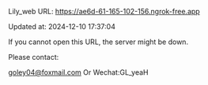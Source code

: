 Lily_web URL: https://ae6d-61-165-102-156.ngrok-free.app

Updated at: 2024-12-10 17:37:04

If you cannot open this URL, the server might be down.

Please contact: 

goley04@foxmail.com Or Wechat:GL_yeaH